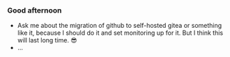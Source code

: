### Good afternoon

* Ask me about the migration of github to self-hosted gitea or something like it, because I should do it and set monitoring up for it. But I think this will last long time. 😎
* ...
